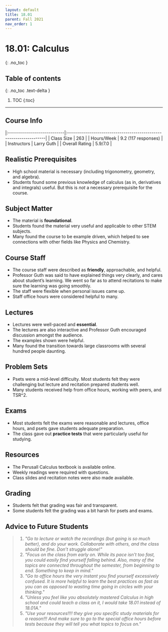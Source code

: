 ```yaml
---
layout: default
title: 18.01
parent: Fall 2021
nav_order: 1
---
```


# 18.01: Calculus
{: .no_toc }

## Table of contents
{: .no_toc .text-delta }

1. TOC
{:toc}

---

## Course Info

|:----------------------------|:-------------------------------------------------------------------|
| Class Size    		| 263                                                      		|
| Hours/Week        	| 9.2 (117 responses)                                          	| 
| Instructors         	| Larry Guth			                                   |
| Overall Rating	| 5.9/7.0						|

## Realistic Prerequisites
* High school material is necessary (including trigonometry, geometry, and algebra).
* Students found some previous knowledge of calculus (as in, derivatives and integrals) useful. But this is *not* a necessary prerequisite for the course.

## Subject Matter
* The material is **foundational**.
* Students found the material very useful and applicable to other STEM subjects.
* Many found the course to be example driven, which helped to see connections with other fields like Physics and Chemistry.

## Course Staff
* The course staff were described as **friendly**, approachable, and helpful. 
* Professor Guth was said to have explained things very clearly, and cares about student’s learning. We went so far as to attend recitations to make sure the learning was going smoothly.
* The staff were flexible when personal issues came up.
* Staff office hours were considered helpful to many.

## Lectures
* Lectures were well-paced and **essential**. 
* The lectures are also interactive and Professor Guth encouraged discussion amongst the audience.
* The examples shown were helpful. 
* Many found the transition towards large classrooms with several hundred people daunting.

## Problem Sets
* Psets were a mid-level difficulty. Most students felt they were challenging but lecture and recitation prepared students well.
* Many students received help from office hours, working with peers, and TSR^2.

## Exams
* Most students felt the exams were reasonable and lectures, office hours, and psets gave students adequate preparation.
* The class gave out **practice tests** that were particularly useful for studying.

## Resources
* The Perusall Calculus textbook is available online.
* Weekly readings were required with questions.
* Class slides and recitation notes were also made available.

## Grading
* Students felt that grading was fair and transparent.
* Some students felt the grading was a bit harsh for psets and exams.

## Advice to Future Students
> 1. *"Go to lecture or watch the recordings (but going is so much better), and do your work. Collaborate with others, and the class should be fine. Don’t struggle alone!"* 
> 2. *"Focus on the class from early on. While its pace isn't too fast, you could easily find yourself falling behind. Also, many of the topics are connected throughout the semester, from beginning to end. Something to keep in mind."*
> 3. *"Go to office hours the very instant you find yourself excessively confused. It is more helpful to learn the best practices as fast as you can as opposed to wasting time going in circles with your thinking."*
> 4. *"Unless you feel like you absolutely mastered Calculus in high school and could teach a class on it, I would take 18.01 instead of 18.01A."*
> 5. *"Use your resources!!!! they give you specific study materials for a reason!!! And make sure to go to the special office hours before tests because they will tell you what topics to focus on."*
